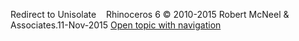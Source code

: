 ---
---

Redirect to Unisolate&#160;
&#160;
Rhinoceros 6 © 2010-2015 Robert McNeel &amp; Associates.11-Nov-2015
 [Open topic with navigation](unisolate.html) 

